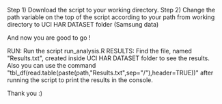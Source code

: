 Step 1) Download the script to your working directory.
Step 2) Change the path variable on the top of the script according to your path from working directory to UCI HAR DATASET folder (Samsung data)

And now you are good to go !

RUN: Run the script run_analysis.R 
RESULTS: Find the file, named "Results.txt", created inside UCI HAR DATASET folder to see the results.
Also you can use the command "tbl_df(read.table(paste(path,"Results.txt",sep="/"),header=TRUE))"
after running the script to print the results in the console.


Thank you :)
